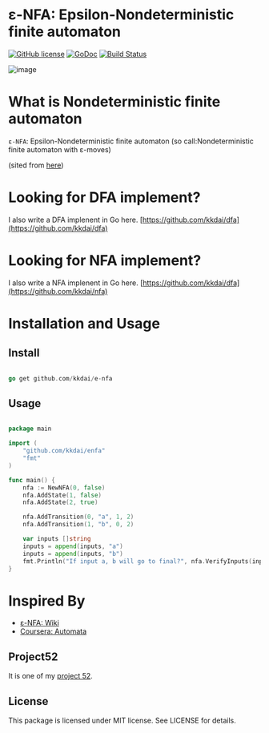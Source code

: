 ε-NFA: Epsilon-Nondeterministic finite automaton
==============

[![GitHub license](https://img.shields.io/badge/license-MIT-blue.svg)](https://raw.githubusercontent.com/kkdai/e-nfa/master/LICENSE)  [![GoDoc](https://godoc.org/github.com/kkdai/e-nfa?status.svg)](https://godoc.org/github.com/kkdai/nfa)  [![Build Status](https://travis-ci.org/kkdai/e-nfa.svg?branch=master)](https://travis-ci.org/kkdai/e-nfa)



![image](https://upload.wikimedia.org/wikipedia/commons/thumb/0/0e/NFAexample.svg/250px-NFAexample.svg.png)



What is Nondeterministic finite automaton
=============

`ε-NFA`: Epsilon-Nondeterministic finite automaton (so call:Nondeterministic finite automaton with ε-moves)


 (sited from [here](https://en.wikipedia.org/wiki/Nondeterministic_finite_automaton))


Looking for DFA implement?
=============

I also write a DFA implenent in Go here. [https://github.com/kkdai/dfa](https://github.com/kkdai/dfa)

Looking for NFA implement?
=============

I also write a NFA implenent in Go here. [https://github.com/kkdai/dfa](https://github.com/kkdai/nfa)


Installation and Usage
=============


Install
---------------

```go

go get github.com/kkdai/e-nfa

```

Usage
---------------

```go

package main

import (
    "github.com/kkdai/enfa"
    "fmt"
)

func main() {
	nfa := NewNFA(0, false)
	nfa.AddState(1, false)
	nfa.AddState(2, true)

	nfa.AddTransition(0, "a", 1, 2)
	nfa.AddTransition(1, "b", 0, 2)

	var inputs []string
	inputs = append(inputs, "a")
	inputs = append(inputs, "b")
	fmt.Println("If input a, b will go to final?", nfa.VerifyInputs(inputs) )
}

```

Inspired By
=============

- [ε-NFA: Wiki](https://en.wikipedia.org/wiki/Nondeterministic_finite_automaton_with_%CE%B5-moves)
- [Coursera: Automata](https://class.coursera.org/automata-004/)

Project52
---------------

It is one of my [project 52](https://github.com/kkdai/project52).


License
---------------

This package is licensed under MIT license. See LICENSE for details.

